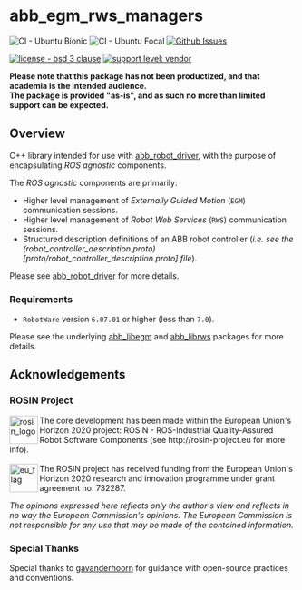 # abb_egm_rws_managers

![CI - Ubuntu Bionic](https://github.com/ros-industrial/abb_egm_rws_managers/workflows/CI%20-%20Ubuntu%20Bionic/badge.svg)
![CI - Ubuntu Focal](https://github.com/ros-industrial/abb_egm_rws_managers/workflows/CI%20-%20Ubuntu%20Focal/badge.svg)
[![Github Issues](https://img.shields.io/github/issues/ros-industrial/abb_egm_rws_managers.svg)](http://github.com/ros-industrial/abb_egm_rws_managers/issues)

[![license - bsd 3 clause](https://img.shields.io/:license-BSD%203--Clause-blue.svg)](https://opensource.org/licenses/BSD-3-Clause)
[![support level: vendor](https://img.shields.io/badge/support%20level-vendor-brightgreen.svg)](http://rosindustrial.org/news/2016/10/7/better-supporting-a-growing-ros-industrial-software-platform)

**Please note that this package has not been productized, and that academia is the intended audience.**\
**The package is provided "as-is", and as such no more than limited support can be expected.**

## Overview

C++ library intended for use with [abb_robot_driver](https://github.com/ros-industrial/abb_robot_driver), with the purpose of encapsulating *ROS agnostic* components.

The *ROS agnostic* components are primarily:

- Higher level management of *Externally Guided Motion* (`EGM`) communication sessions.
- Higher level management of *Robot Web Services* (`RWS`) communication sessions.
- Structured description definitions of an ABB robot controller (*i.e. see the (robot_controller_description.proto)[proto/robot_controller_description.proto] file*).

Please see [abb_robot_driver](https://github.com/ros-industrial/abb_robot_driver) for more details.

### Requirements

- `RobotWare` version `6.07.01` or higher (less than `7.0`).

Please see the underlying [abb_libegm](https://github.com/ros-industrial/abb_libegm) and [abb_librws](https://github.com/ros-industrial/abb_librws) packages for more details.

## Acknowledgements

### ROSIN Project

<p>
  <a href="http://rosin-project.eu">
    <img src="http://rosin-project.eu/wp-content/uploads/rosin_ack_logo_wide.png" alt="rosin_logo" height="50" align="left">
  </a>
  The core development has been made within the European Union's Horizon 2020 project: ROSIN - ROS-Industrial Quality-Assured Robot Software Components (see http://rosin-project.eu for more info).
  <br><br>
  <img src="http://rosin-project.eu/wp-content/uploads/rosin_eu_flag.jpg" alt="eu_flag" height="50" align="left">
  The ROSIN project has received funding from the European Union's Horizon 2020 research and innovation programme under grant agreement no. 732287.
</p>

*The opinions expressed here reflects only the author's view and reflects in no way the European Commission's opinions. The European Commission is not responsible for any use that may be made of the contained information.*

### Special Thanks

Special thanks to [gavanderhoorn](https://github.com/gavanderhoorn) for guidance with open-source practices and conventions.
